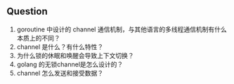 ## Question

1. goroutine 中设计的 channel 通信机制，与其他语言的多线程通信机制有什么本质上的不同？
2. channel 是什么？有什么特性？
3. 为什么锁的休眠和唤醒会导致上下文切换？
4. golang 的无锁channel是怎么设计的？
5. channel 怎么发送和接受数据？

